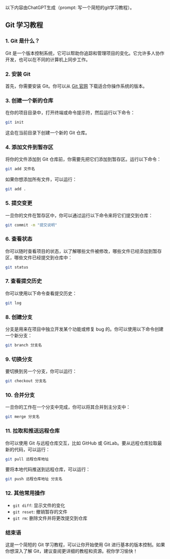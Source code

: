 以下内容由ChatGPT生成（prompt: 写一个简短的git学习教程）。

## Git 学习教程

### 1. Git 是什么？

Git 是一个版本控制系统，它可以帮助你追踪和管理项目的变化。它允许多人协作开发，也可以在不同的计算机上同步工作。

### 2. 安装 Git

首先，你需要安装 Git。你可以从 [Git 官网](https://git-scm.com/downloads) 下载适合你操作系统的版本。

### 3. 创建一个新的仓库

在你的项目目录中，打开终端或命令提示符，然后运行以下命令：

```bash
git init
```

这会在当前目录下创建一个新的 Git 仓库。

### 4. 添加文件到暂存区

将你的文件添加到 Git 仓库前，你需要先把它们添加到暂存区。运行以下命令：

```bash
git add 文件名
```

如果你想添加所有文件，可以运行：

```bash
git add .
```

### 5. 提交变更

一旦你的文件在暂存区中，你可以通过运行以下命令来将它们提交到仓库：

```bash
git commit -m "提交说明"
```

### 6. 查看状态

你可以随时查看项目的状态，以了解哪些文件被修改，哪些文件已经添加到暂存区，哪些文件已经提交到仓库中：

```bash
git status
```

### 7. 查看提交历史

你可以使用以下命令查看提交历史：

```bash
git log
```

### 8. 创建分支

分支是用来在项目中独立开发某个功能或修复 bug 的。你可以使用以下命令创建一个新分支：

```bash
git branch 分支名
```

### 9. 切换分支

要切换到另一个分支，你可以运行：

```bash
git checkout 分支名
```

### 10. 合并分支

一旦你的工作在一个分支中完成，你可以将其合并到主分支中：

```bash
git merge 分支名
```

### 11. 拉取和推送远程仓库

你可以使用 Git 与远程仓库交互，比如 GitHub 或 GitLab。要从远程仓库拉取最新的代码，可以运行：

```bash
git pull 远程仓库地址
```

要将本地代码推送到远程仓库，可以运行：

```bash
git push 远程仓库地址 分支名
```

### 12. 其他常用操作

- `git diff`: 显示文件的变化
- `git reset`: 撤销暂存的文件
- `git rm`: 删除文件并将更改提交到仓库

### 结束语

这是一个简短的 Git 学习教程，可以让你开始使用 Git 进行基本的版本控制。如果你想深入了解 Git，建议查阅更详细的教程和资源。祝你学习愉快！
